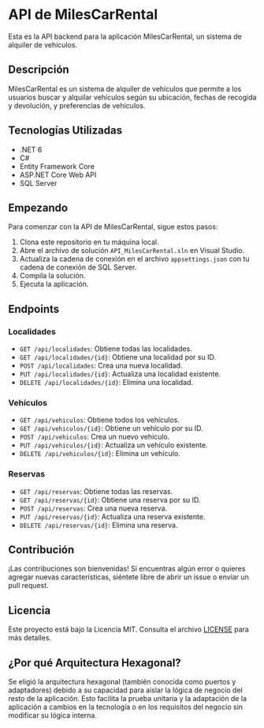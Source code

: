 # API de MilesCarRental

Esta es la API backend para la aplicación MilesCarRental, un sistema de alquiler de vehículos.

## Descripción

MilesCarRental es un sistema de alquiler de vehículos que permite a los usuarios buscar y alquilar vehículos según su ubicación, fechas de recogida y devolución, y preferencias de vehículos.

## Tecnologías Utilizadas

- .NET 6
- C#
- Entity Framework Core
- ASP.NET Core Web API
- SQL Server

## Empezando

Para comenzar con la API de MilesCarRental, sigue estos pasos:

1. Clona este repositorio en tu máquina local.
2. Abre el archivo de solución `API_MilesCarRental.sln` en Visual Studio.
3. Actualiza la cadena de conexión en el archivo `appsettings.json` con tu cadena de conexión de SQL Server.
4. Compila la solución.
5. Ejecuta la aplicación.

## Endpoints

### Localidades

- `GET /api/localidades`: Obtiene todas las localidades.
- `GET /api/localidades/{id}`: Obtiene una localidad por su ID.
- `POST /api/localidades`: Crea una nueva localidad.
- `PUT /api/localidades/{id}`: Actualiza una localidad existente.
- `DELETE /api/localidades/{id}`: Elimina una localidad.

### Vehículos

- `GET /api/vehiculos`: Obtiene todos los vehículos.
- `GET /api/vehiculos/{id}`: Obtiene un vehículo por su ID.
- `POST /api/vehiculos`: Crea un nuevo vehículo.
- `PUT /api/vehiculos/{id}`: Actualiza un vehículo existente.
- `DELETE /api/vehiculos/{id}`: Elimina un vehículo.

### Reservas

- `GET /api/reservas`: Obtiene todas las reservas.
- `GET /api/reservas/{id}`: Obtiene una reserva por su ID.
- `POST /api/reservas`: Crea una nueva reserva.
- `PUT /api/reservas/{id}`: Actualiza una reserva existente.
- `DELETE /api/reservas/{id}`: Elimina una reserva.

## Contribución

¡Las contribuciones son bienvenidas! Si encuentras algún error o quieres agregar nuevas características, siéntete libre de abrir un issue o enviar un pull request.

## Licencia

Este proyecto está bajo la Licencia MIT. Consulta el archivo [LICENSE](LICENSE) para más detalles.

## ¿Por qué Arquitectura Hexagonal?

Se eligió la arquitectura hexagonal (también conocida como puertos y adaptadores) debido a su capacidad para aislar la lógica de negocio del resto de la aplicación. Esto facilita la prueba unitaria y la adaptación de la aplicación a cambios en la tecnología o en los requisitos del negocio sin modificar su lógica interna.

